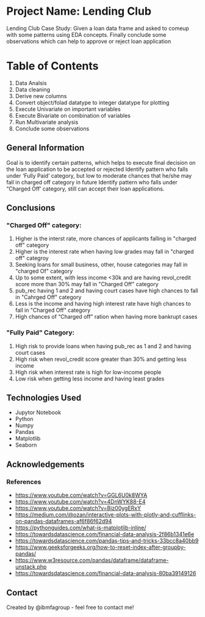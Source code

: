# Project Name: Lending Club
Lending Club Case Study: Given a loan data frame and asked to comeup with some patterns using EDA concepts.
Finally conclude some observations which can help to approve or reject loan application


# Table of Contents
1. Data Analsis
2. Data cleaning
3. Derive new columns
4. Convert object/folad datatype to integer datatype for plotting
5. Execute Univariate on important variables
6. Execute Bivariate on combination of variables
7. Run Multivariate analysis
8. Conclude some observations



## General Information
Goal is to identify certain patterns, which helps to execute final decision on the loan application to be accepted or rejected
Identify pattern who falls under ‘Fully Paid’ category, but low to moderate chances that he/she may fall in charged off category in future
Identify pattern who falls under “Charged Off’ category, still can accept their loan applications.


## Conclusions
### "Charged Off" category:
  1. Higher is the interst rate, more chances of applicants falling in "charged off" category
  2. Higher is the interest rate when having low grades may fall in "charged off" categroy
  3. Seeking loans for small business, other, house categories may fall in "charged Of" category
  4. Up to some extent, with less income <30k and are having revol_credit score more than 30% may fall in "Charged Off" category
  5. pub_rec having 1 and 2 and having court cases have high chances to fall in "Cahrged Off" category
  6. Less is the income and having high interest rate have high chances to fall in "Charged Off" category
  7. High chances of “Charged off” ration when having more bankrupt cases
### "Fully Paid" Category: 
  1. High risk to provide loans when having pub_rec as 1 and 2 and having court cases
  2. High risk when revol_credit score greater than 30% and getting less income
  3. High risk when interest rate is high for low-income people
  4. Low risk when getting less income and having least grades

## Technologies Used
- Jupytor Notebook
- Python
- Numpy
- Pandas
- Matplotlib
- Seaborn

<!-- As the libraries versions keep on changing, it is recommended to mention the version of library used in this project -->

## Acknowledgements
### References
-   https://www.youtube.com/watch?v=GGL6U0k8WYA
-   https://www.youtube.com/watch?v=4DnWYK88-E4
-   https://www.youtube.com/watch?v=Bjz00ygERxY
-   https://medium.com/@ozan/interactive-plots-with-plotly-and-cufflinks-on-pandas-dataframes-af6f86f62d94
-   https://pythonguides.com/what-is-matplotlib-inline/
-   https://towardsdatascience.com/financial-data-analysis-2f86b1341e6e
-   https://towardsdatascience.com/pandas-tips-and-tricks-33bcc8a40bb9
-   https://www.geeksforgeeks.org/how-to-reset-index-after-groupby-pandas/
-   https://www.w3resource.com/pandas/dataframe/dataframe-unstack.php
-   https://towardsdatascience.com/financial-data-analysis-80ba39149126

## Contact
Created by @ibmfagroup - feel free to contact me!


<!-- Optional -->
<!-- ## License -->
<!-- This project is open source and available under the [... License](). -->

<!-- You don't have to include all sections - just the one's relevant to your project -->
